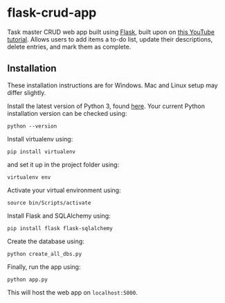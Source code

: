 # flask-crud-app
Task master CRUD web app built using [Flask](https://flask.palletsprojects.com/), built upon on [this YouTube tutorial](https://www.youtube.com/watch?v=Z1RJmh_OqeA). Allows users to add items a to-do list, update their descriptions, delete entries, and mark them as complete.

## Installation
These installation instructions are for Windows. Mac and Linux setup may differ slightly.

Install the latest version of Python 3, found [here](https://www.python.org/downloads/). Your current Python installation version can be checked using:

```
python --version
```

Install virtualenv using:

```
pip install virtualenv
```

and set it up in the project folder using:

```
virtualenv env
```

Activate your virtual environment using:

```
source bin/Scripts/activate
```

Install Flask and SQLAlchemy using:

```
pip install flask flask-sqlalchemy
```

Create the database using:

```
python create_all_dbs.py
```

Finally, run the app using:

```
python app.py
```

This will host the web app on `localhost:5000`.